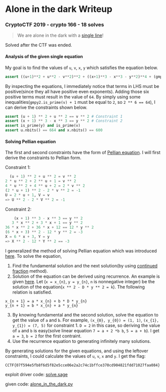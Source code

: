 # Alone in the dark Writeup

### CryptoCTF 2019 - crypto 166 - 18 solves

> We are alone in the dark with a [single line](https://cryp.toc.tf/tasks/alone_in_the_dark_94ff86de52959c8800ff062a04a29460a013f916.txz)!

Solved after the CTF was ended.

#### Analysis of the given single equation

My goal is to find the values of `u`, `v`, `x`, `y` which satisfies the equation below.

```python
assert ((u+1)**2 + u**2 - v**2)**2 + ((x+1)**3 - x**3 - y**2)**4 + (gmpy2.is_prime(v) + 1)**6 + (gmpy2.is_prime(y) - 1)**8 + (len(bin(u)[2:]) - 664)**10 + (len(bin(x)[2:]) - 600)**12 == 664 - 600
```

By inspecting the equations, I immediately notice that terms in LHS must be positive(since they all have positive even exponents). Adding those six positive terms must result in the value of `64`. By simply using some inequalities(`gmpy2.is_prime(v) + 1` must be equal to `2`, so `2 ** 6 == 64`), I can derive the constraints shown below.

```python
assert (u + 1) ** 2 + u ** 2 == v ** 2 # Constraint 1
assert (x + 1) ** 3 - x ** 3 == y ** 2 # Constraint 2
assert is_prime(y) and is_prime(v)
assert u.nbits() == 664 and x.nbits() == 600
```

#### Solving Pellian equation

The first and second constraints have the form of [Pellian equation](https://en.wikipedia.org/wiki/Pell%27s_equation). I will first derive the constraints to Pellian form.

Constraint 1:
```python
  (u + 1) ** 2 + u ** 2 = v ** 2
2 * u ** 2 + 2 ** u + 1 = v ** 2
4 * u ** 2 + 4 ** u + 2 = 2 * v ** 2
(2 * u + 1) ** 2 - 2 * v ** 2 = -1
U = 2 * u + 1, V = v
=> U ** 2 - 2 * V ** 2 = -1
```

Constraint 2:
```python
    (x + 1) ** 3 - x ** 3 == y ** 2
   3 * x ** 2 + 3 * x + 1 == y ** 2
36 * x ** 2 + 36 * x + 12 == 12 * y ** 2
(6 * x + 3) ** 2 - 12 * y ** 2 = -3
X = 6 * x + 3, Y = y
=> X ** 2 - 12 * Y ** 2 == -3
```

I generalized the method of solving Pellian equation which was introduced [here](http://www.irishmathsoc.org/bull54/M5403.pdf). To solve the equation,

1. Find the fundamental solution and the next solution(by using [continued fraction](https://en.wikipedia.org/wiki/Continued_fraction) method).
2. Solution of the equation can be derived using recurrence. An example is given [here](https://math.stackexchange.com/questions/531833/generating-all-solutions-for-a-negative-pell-equation). Let (`x = x_{n}`, `y = y_{n}`, `n` is nonnegative integer) be the solution of the equation(`x ** 2 - D * y ** 2 = k`). The following relation is satisfied.
```
x_{n + 1} = a * x_{n} + b * D * y_{n}
y_{n + 1} = b * x_{n} + a * y_{n}
```
3. By knowing fundamental and the second solution, solve the equation to get the value of `a` and `b`. For example, `(x_{0}, y_{0}) = (1, 1)`, `(x_{1}, y_{1}) = (7, 5)` for constraint 1. `D = 2` in this case, so deriving the value of `a` and `b` is easy(solve linear equation `7 = a + 2 *b b`, `5 = a + b`). I get `a = 3`, `b = 2` for the first contraint.
4. Use the recurrence equation to generating infinitely many solutions.

By generating solutions for the given equations, and using the leftover constraints, I could calculate the values of `u`, `v`, `x` and `y`. I get the flag:

```
CCTF{07f594e5fb8f6d5f82e5cce06e2a2c74c1bffce370cd904821fdd71027faa084}
```

exploit driver code: [solve.sage](solve.sage)

given code: [alone_in_the_dark.py](alone_in_the_dark.py)